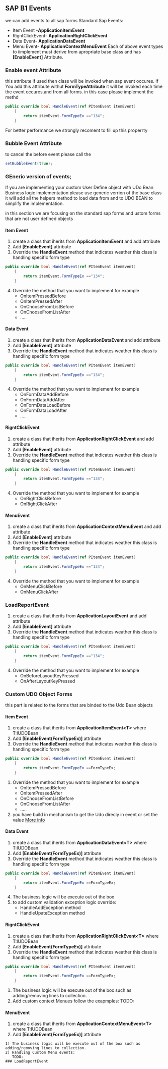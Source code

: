 ## SAP B1 Events
we can add events to all sap forms
Standard Sap Events:
* Item Event -**ApplicationItemEvent**
* RigntClickEvent- **ApplicationRightClickEvent**
* Data Event-  **ApplicationDataEvent**
* Menu Event- **ApplicationContextMenuEvent**
 Each of above event types to iimplement must derive from apropriate base class and has **[EnableEvent]** Attribute.
 ### Enable event Attribute 
 this attribute if used then class will be invoked when sap event occures.
If You add this attribute withut **FormTypeAttribute** it will be invoked each time the event occures.and from all forms. in this case please implement the methd 
```cs
public override bool HandleEvent(ref PItemEvent itemEvent)
    {
        return itemEvent.FormTypeEx =="134";
    }
```
For better performance we strongly recoment to fill up this properrty

### Bubble Event Attribute 
to cancel the before event please call the 
```cs
setBubbleEvent(true);
```
### GEneric version of events;
If you are implementing your custom User Define object with UDo Bean Business logic implementation please use generic verrion of the base class 
it will add all the helpers method to load data from and to UDO BEAN to simplify the implementation.

in this section we are focusing on the standard sap forms and ustom forms that are not user defined objects
#### Item Event
1) create a class that iherits from **ApplicationItemEvent** and add attribute 
2) Add **[EnableEvent]** attribute 
3) Override the **HandleEvent** method that indicates weather this class is handling specific form type 
```cs
public override bool HandleEvent(ref PItemEvent itemEvent)
    {
        return itemEvent.FormTypeEx =="134";
    }
```
4) Override the method that you want to implement for example 
   * OnItemPressedBefore
   * OnItemPressedAfter
   * OnChooseFromListBefore
   * OnChooseFromListAfter
   * .....
  
#### Data Event
1) create a class that iherits from **ApplicationDataEvent** and add attribute 
2) Add **[EnableEvent]** attribute 
3) Override the **HandleEvent** method that indicates weather this class is handling specific form type 
```cs
public override bool HandleEvent(ref PItemEvent itemEvent)
    {
        return itemEvent.FormTypeEx =="134";
    }
```
4) Override the method that you want to implement for example 
   * OnFormDataAddBefore
   * OnFormDataAddAfter
   * OnFormDataLoadBefore
   * OnFormDataLoadAfter
   * .....
  
#### RigntClickEvent
1) create a class that iherits from **ApplicationRightClickEvent** and add attribute 
2) Add **[EnableEvent]** attribute 
3) Override the **HandleEvent** method that indicates weather this class is handling specific form type 
```cs
public override bool HandleEvent(ref PItemEvent itemEvent)
    {
        return itemEvent.FormTypeEx =="134";
    }
```
4) Override the method that you want to implement for example 
   * OnRightClickBefore
   * OnRightClickAfter

#### MenuEvent
1) create a class that iherits from **ApplicationContextMenuEvent** and add attribute 
2) Add **[EnableEvent]** attribute 
3) Override the **HandleEvent** method that indicates weather this class is handling specific form type 
```cs
public override bool HandleEvent(ref PItemEvent itemEvent)
    {
        return itemEvent.FormTypeEx =="134";
    }
```
4) Override the method that you want to implement for example 
   * OnMenuClickBefore
   * OnMenuClickAfter

### LoadReportEvent
1) create a class that iherits from **ApplicationLayoutEvent** and add attribute 
2) Add **[EnableEvent]** attribute 
3) Override the **HandleEvent** method that indicates weather this class is handling specific form type 
```cs
public override bool HandleEvent(ref PItemEvent itemEvent)
    {
        return itemEvent.FormTypeEx =="134";
    }
```
4) Override the method that you want to implement for example 
   * OnBeforeLayoutKeyPressed
   * OnAfterLayoutKeyPressed

### Custom UDO Object Forms
this part is related to the forms that are binded to the Udo Bean objects
#### Item Event
1) create a class that iherits from **ApplicationItemEvent\<T>** where T:IUDOBean 
2) Add **[EnableEvent(FormTypeEx)]** attribute 
3) Override the **HandleEvent** method that indicates weather this class is handling specific form type 
```cs
public override bool HandleEvent(ref PItemEvent itemEvent)
    {
        return itemEvent.FormTypeEx ==FormTypeEx;
    }
```
1) Override the method that you want to implement for example 
   * OnItemPressedBefore
   * OnItemPressedAfter
   * OnChooseFromListBefore
   * OnChooseFromListAfter
   * .....
2) you have build in mechanism to get the Udo direcly in event or set the value [More info](BusinessLogicUiModel.md)
#### Data Event
1) create a class that iherits from **ApplicationDataEvent\<T>** where T:IUDOBean 
2) Add **[EnableEvent(FormTypeEx)]** attribute 
3) Override the **HandleEvent** method that indicates weather this class is handling specific form type 
```cs
public override bool HandleEvent(ref PItemEvent itemEvent)
    {
        return itemEvent.FormTypeEx ==FormTypeEx;
    }
```
4) The business logic will be execute out of the box 
5) to add custom validation exception logic override:
   - HandleAddException method
   - HandleUpateException method

  
#### RigntClickEvent
1) create a class that iherits from **ApplicationRightClickEvent\<T>** where T:IUDOBean 
2) Add **[EnableEvent(FormTypeEx)]** attribute 
3) Override the **HandleEvent** method that indicates weather this class is handling specific form type 
```cs
public override bool HandleEvent(ref PItemEvent itemEvent)
    {
        return itemEvent.FormTypeEx ==FormTypeEx;
    }
```
1) The business logic will be execute out of the box such as  adding/removing lines to collection. 
2) Add custom context Menues follow the exapmples:
   TODO:
#### MenuEvent
1) create a class that iherits from **ApplicationContextMenuEvent\<T>** where T:IUDOBean 
2) Add **[EnableEvent(FormTypeEx)]** attribute 
 
```
1) The business logic will be execute out of the box such as  adding/removing lines to collection. 
2) Handling Custom Menu events:
   TODO:
### LoadReportEvent
